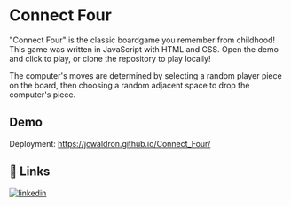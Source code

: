 
# Connect Four

"Connect Four" is the classic boardgame you remember from childhood! This game was written in JavaScript with HTML and CSS. Open the demo and click to play, or clone the repository to play locally!

The computer's moves are determined by selecting a random player piece on the board, then choosing a random adjacent space to drop the computer's piece.


## Demo

Deployment: https://jcwaldron.github.io/Connect_Four/


## 🔗 Links
[![linkedin](https://img.shields.io/badge/linkedin-0A66C2?style=for-the-badge&logo=linkedin&logoColor=white)](https://www.linkedin.com/in/jessica-c-waldron/)

